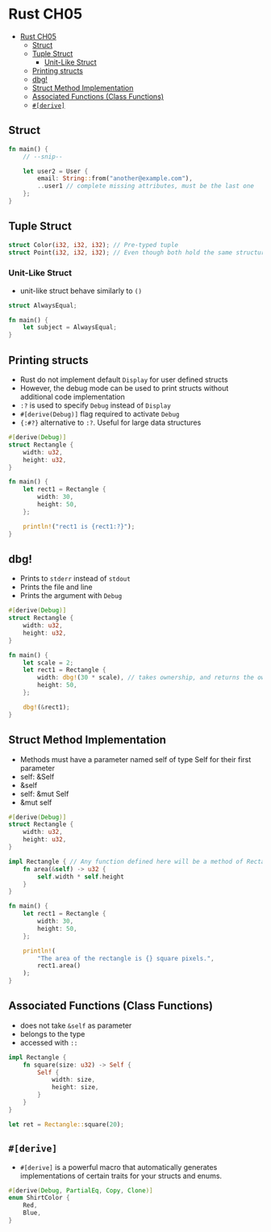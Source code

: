 # Rust CH05

- [Rust CH05](#rust-ch05)
  - [Struct](#struct)
  - [Tuple Struct](#tuple-struct)
    - [Unit-Like Struct](#unit-like-struct)
  - [Printing structs](#printing-structs)
  - [dbg!](#dbg)
  - [Struct Method Implementation](#struct-method-implementation)
  - [Associated Functions (Class Functions)](#associated-functions-class-functions)
  - [`#[derive]`](#derive)

## Struct

```rust
fn main() {
    // --snip--

    let user2 = User {
        email: String::from("another@example.com"),
        ..user1 // complete missing attributes, must be the last one
    };
}
```

## Tuple Struct

```rust
struct Color(i32, i32, i32); // Pre-typed tuple
struct Point(i32, i32, i32); // Even though both hold the same structure, they are not treated as equal types
```

### Unit-Like Struct

- unit-like struct behave similarly to `()`

```rust
struct AlwaysEqual;

fn main() {
    let subject = AlwaysEqual;
}
```

## Printing structs

- Rust do not implement default `Display` for user defined structs
- However, the debug mode can be used to print structs without additional code implementation
- `:?` is used to specify `Debug` instead of `Display`
- `#[derive(Debug)]` flag required to activate `Debug`
- `{:#?}` alternative to `:?`. Useful for large data structures

```rust
#[derive(Debug)]
struct Rectangle {
    width: u32,
    height: u32,
}

fn main() {
    let rect1 = Rectangle {
        width: 30,
        height: 50,
    };

    println!("rect1 is {rect1:?}");
}
```

## dbg!

- Prints to `stderr` instead of `stdout`
- Prints the file and line
- Prints the argument with `Debug`

```rust
#[derive(Debug)]
struct Rectangle {
    width: u32,
    height: u32,
}

fn main() {
    let scale = 2;
    let rect1 = Rectangle {
        width: dbg!(30 * scale), // takes ownership, and returns the ownership
        height: 50,
    };

    dbg!(&rect1);
}
```

## Struct Method Implementation

- Methods must have a parameter named self of type Self for their first parameter
- self: &Self
- &self
- self: &mut Self
- &mut self

```rust
#[derive(Debug)]
struct Rectangle {
    width: u32,
    height: u32,
}

impl Rectangle { // Any function defined here will be a method of Rectangle
    fn area(&self) -> u32 {
        self.width * self.height
    }
}

fn main() {
    let rect1 = Rectangle {
        width: 30,
        height: 50,
    };

    println!(
        "The area of the rectangle is {} square pixels.",
        rect1.area()
    );
}
```

## Associated Functions (Class Functions)

- does not take `&self` as parameter
- belongs to the type
- accessed with `::`

```rust
impl Rectangle {
    fn square(size: u32) -> Self {
        Self {
            width: size,
            height: size,
        }
    }
}

let ret = Rectangle::square(20);
```

## `#[derive]`

- `#[derive]` is a powerful macro that automatically generates implementations of certain traits for your structs and enums.

```rust
#[derive(Debug, PartialEq, Copy, Clone)]
enum ShirtColor {
    Red,
    Blue,
}
```